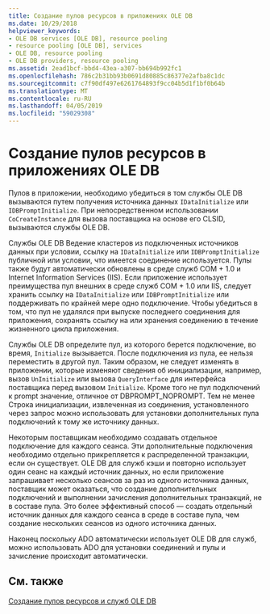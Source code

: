 ```yaml
---
title: Создание пулов ресурсов в приложениях OLE DB
ms.date: 10/29/2018
helpviewer_keywords:
- OLE DB services [OLE DB], resource pooling
- resource pooling [OLE DB], services
- OLE DB, resource pooling
- OLE DB providers, resource pooling
ms.assetid: 2ead1bcf-bbd4-43ea-a307-bb694b992fc1
ms.openlocfilehash: 786c2b31bb93b0691d80885c86377e2afba8c1dc
ms.sourcegitcommit: c7f90df497e6261764893f9cc04b5d1f1bf0b64b
ms.translationtype: MT
ms.contentlocale: ru-RU
ms.lasthandoff: 04/05/2019
ms.locfileid: "59029308"
---
```

# <a name="resource-pooling-in-your-ole-db-application"></a>Создание пулов ресурсов в приложениях OLE DB

Пулов в приложении, необходимо убедиться в том службы OLE DB вызываются путем получения источника данных `IDataInitialize` или `IDBPromptInitialize`. При непосредственном использовании `CoCreateInstance` для вызова поставщика на основе его CLSID, вызываются службы OLE DB.

Службы OLE DB Ведение кластеров из подключенных источников данных при условии, ссылку на `IDataInitialize` или `IDBPromptInitialize` публичной или условии, что имеется соединение используется. Пулы также будут автоматически обновлены в среде служб COM + 1.0 и Internet Information Services (IIS). Если приложение использует преимущества пул внешних в среде служб COM + 1.0 или IIS, следует хранить ссылку на `IDataInitialize` или `IDBPromptInitialize` или поддерживать по крайней мере одно подключение. Чтобы убедиться в том, что пул не удалялся при выпуске последнего соединения для приложения, сохранять ссылку на или хранения соединению в течение жизненного цикла приложения.

Службы OLE DB определите пул, из которого берется подключение, во время, `Initialize` вызывается. После подключения из пула, ее нельзя переместить в другой пул. Таким образом, не следует изменять в приложении, которые изменяют сведения об инициализации, например, вызов `UnInitialize` или вызова `QueryInterface` для интерфейса поставщика перед вызовом `Initialize`. Кроме того не пул подключений к prompt значение, отличное от DBPROMPT_NOPROMPT. Тем не менее Строка инициализации, извлеченная из соединения, установленного через запрос можно использовать для установки дополнительных пула подключений к тому же источнику данных.

Некоторым поставщикам необходимо создавать отдельное подключение для каждого сеанса. Эти дополнительные подключения необходимо отдельно прикрепляется к распределенной транзакции, если он существует. OLE DB для служб кэши и повторно использует один сеанс на каждый источник данных, но если приложение запрашивает несколько сеансов за раз из одного источника данных, поставщик может оказаться, что создание дополнительных подключений и выполнении зачисления дополнительных транзакций, не в составе пула. Это более эффективный способ — создать отдельный источник данных для каждого сеанса в среде в составе пула, чем создание нескольких сеансов из одного источника данных.

Наконец поскольку ADO автоматически использует OLE DB для служб, можно использовать ADO для установки соединений и пулы и зачисление происходит автоматически.

## <a name="see-also"></a>См. также

[Создание пулов ресурсов и служб OLE DB](../../data/oledb/ole-db-resource-pooling-and-services.md)